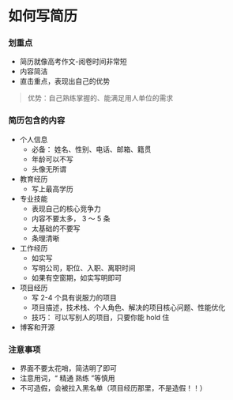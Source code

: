 # 如何写简历

### 划重点

- 简历就像高考作文-阅卷时间非常短
- 内容简洁
- 直击重点，表现出自己的优势

> 优势：自己熟练掌握的、能满足用人单位的需求

### 简历包含的内容

- 个人信息
  - 必备： 姓名、性别、电话、邮箱、籍贯
  - 年龄可以不写
  - 头像无所谓
- 教育经历
  - 写上最高学历
- 专业技能
  - 表现自己的核心竞争力
  - 内容不要太多， 3 ～ 5 条
  - 太基础的不要写
  - 条理清晰
- 工作经历
  - 如实写
  - 写明公司，职位、入职、离职时间
  - 如果有空窗期，如实写明即可
- 项目经历
  - 写 2-4 个具有说服力的项目
  - 项目描述，技术栈、个人角色、解决的项目核心问题、性能优化
  - 技巧： 可以写别人的项目，只要你能 hold 住
- 博客和开源

### 注意事项

- 界面不要太花哨，简洁明了即可
- 注意用词，“ 精通 熟练 ”等慎用
- 不可造假，会被拉入黑名单（项目经历那里，不是造假！！）
